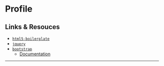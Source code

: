 
# Profile

## Links & Resouces

* [`html5-boilerplate`](https://github.com/h5bp/html5-boilerplate)
* [`jquery`](https://github.com/jquery/jquery)
* [`bootstrap`](https://github.com/twbs/bootstrap)
  * [Documentation](https://getbootstrap.com/docs/3.4/)

---
